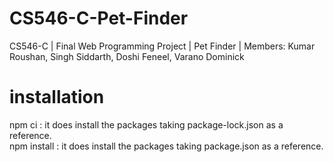 # CS546-C-Pet-Finder
CS546-C | Final Web Programming Project | Pet Finder | Members: Kumar Roushan, Singh Siddarth, Doshi Feneel, Varano Dominick   

# installation
npm ci : it does install the packages taking package-lock.json as a reference.<br>
npm install : it does install the packages taking package.json as a reference.

